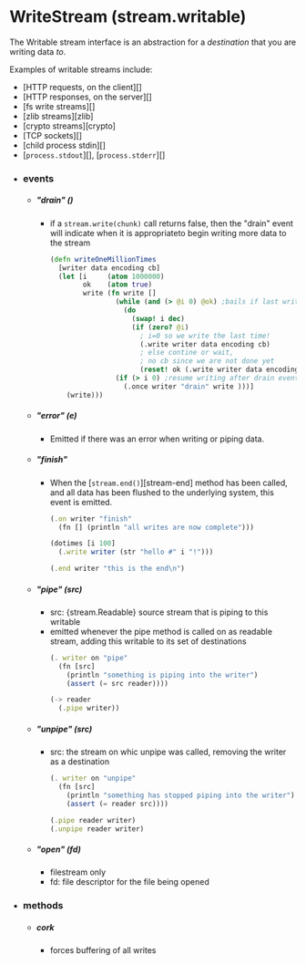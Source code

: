 # WriteStream (stream.writable)
The Writable stream interface is an abstraction for a *destination*
that you are writing data *to*.

Examples of writable streams include:

* [HTTP requests, on the client][]
* [HTTP responses, on the server][]
* [fs write streams][]
* [zlib streams][zlib]
* [crypto streams][crypto]
* [TCP sockets][]
* [child process stdin][]
* [`process.stdout`][], [`process.stderr`][]


+ ### events

  - ##### "drain" ()
    - if a `stream.write(chunk)` call returns false, then the "drain" event will indicate when it is appropriateto begin writing more data to the stream

      ```clj
      (defn writeOneMillionTimes
        [writer data encoding cb]
        (let [i     (atom 1000000)
              ok    (atom true)
              write (fn write []
                      (while (and (> @i 0) @ok) ;bails if last write failed
                        (do
                          (swap! i dec)
                          (if (zero? @i)
                            ; i=0 so we write the last time!
                            (.write writer data encoding cb)
                            ; else contine or wait,
                            ; no cb since we are not done yet
                            (reset! ok (.write writer data encoding)))))
                      (if (> i 0) ;resume writing after drain event
                        (.once writer "drain" write )))]
          (write)))

      ```

  - ##### "error" (e)
    - Emitted if there was an error when writing or piping data.

  - ##### "finish"
    - When the [`stream.end()`][stream-end] method has been called, and all data has
    been flushed to the underlying system, this event is emitted.

      ```js
      (.on writer "finish"
        (fn [] (println "all writes are now complete")))

      (dotimes [i 100]
        (.write writer (str "hello #" i "!")))

      (.end writer "this is the end\n")
      ```

  - ##### "pipe" (src)
    - src: {stream.Readable} source stream that is piping to this writable
    - emitted whenever the pipe method is called on as readable stream, adding this writable to its set of destinations
      ```js
      (. writer on "pipe"
        (fn [src]
          (println "something is piping into the writer")
          (assert (= src reader))))

      (-> reader
        (.pipe writer))
      ```

  - ##### "unpipe" (src)
    - src: the stream on whic unpipe was called, removing the writer as a destination
      ```js
      (. writer on "unpipe"
        (fn [src]
          (println "something has stopped piping into the writer")
          (assert (= reader src))))

      (.pipe reader writer)
      (.unpipe reader writer)
      ```

  - ##### "open" (fd)
    - filestream only
    - fd: file descriptor for the file being opened


+ ### methods

  - ##### cork
    - forces buffering of all writes
